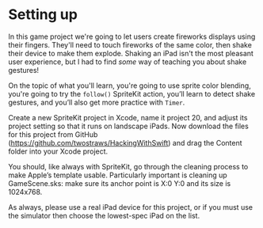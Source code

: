 # Setting up

<!-- YOUTUBE: Af_-HBsgL5k -->

In this game project we're going to let users create fireworks displays using their fingers. They'll need to touch fireworks of the same color, then shake their device to make them explode. Shaking an iPad isn't the most pleasant user experience, but I had to find *some* way of teaching you about shake gestures!

On the topic of what you'll learn, you're going to use sprite color blending, you're going to try the `follow()` SpriteKit action, you’ll learn to detect shake gestures, and you’ll also get more practice with `Timer`.

Create a new SpriteKit project in Xcode, name it project 20, and adjust its project setting so that it runs on landscape iPads. Now download the files for this project from GitHub (<https://github.com/twostraws/HackingWithSwift>) and drag the Content folder into your Xcode project.

You should, like always with SpriteKit, go through the cleaning process to make Apple’s template usable. Particularly important is cleaning up GameScene.sks: make sure its anchor point is X:0 Y:0 and its size is 1024x768.

As always, please use a real iPad device for this project, or if you must use the simulator then choose the lowest-spec iPad on the list.

